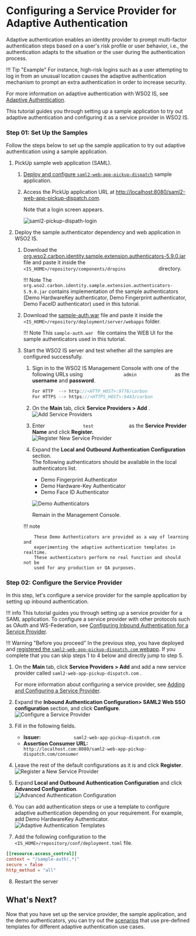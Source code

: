 # Configuring a Service Provider for Adaptive Authentication

Adaptive authentication enables an identity provider to prompt
multi-factor authentication steps based on a user's risk profile or user
behavior, i.e., the authentication adapts to the situation or the user during the authentication process.

!!! Tip "Example" 
    For instance, high-risk logins such as a user
    attempting to log in from an unusual location causes the adaptive
    authentication mechanism to prompt an extra authentication in order to
    increase security.

For more information on adaptive authentication with WSO2 IS, see
[Adaptive Authentication](../../learn/adaptive-authentication).

This tutorial guides you through setting up a sample application to try
out adaptive authentication and configuring it as a service provider in
WSO2 IS.


### Step 01: Set Up the Samples

Follow the steps below to set up the sample application to try out
adaptive authentication using a sample application.

1.  PickUp sample web application (SAML).
    1.  [Deploy and configure `saml2-web-app-pickup-dispatch`](../../learn/deploying-the-sample-app/#deploying-the-saml2-web-app-pickup-dispatch-webapp)
    sample application.

    2.  Access the PickUp application URL at
        <http://localhost:8080/saml2-web-app-pickup-dispatch.com>.

        Note that a login screen appears.
        
        ![saml2-pickup-dispath-login](../assets/img/tutorials/saml2-pickup-dispatch-login.png)

2.  Deploy the sample authenticator dependency and web application in
    WSO2 IS.

    1.  Download the [org.wso2.carbon.identity.sample.extension.authenticators-5.9.0.jar](../../assets/attachments/org.wso2.carbon.identity.sample.extension.authenticators-5.9.0.jar) file and paste it inside the
        `              <IS_HOME>/repository/components/dropins             ` directory.
        
        !!! Note 
            The 
            `org.wso2.carbon.identity.sample.extension.authenticators-5.9.0.jar`
            contains implementation of the sample authenticators (Demo
            HardwareKey authenticator, Demo Fingerprint authenticator, Demo
            FaceID authenticator) used in this tutorial.
            
    2.  Download the
        [sample-auth.war](https://github.com/wso2/samples-is/releases/download/v4.3.0/sample-auth.war)
        file and paste it inside the `
        <IS_HOME>/repository/deployment/server/webapps ` folder.  
        
        !!! Note 
            This `sample-auth.war ` file contains the WEB UI for
            the sample authenticators used in this tutorial.
            
    3.  Start the WSO2 IS server and test whether all the samples are
        configured successfully.

        1.  Sign in to the WSO2 IS Management Console with one of the
            following URLs using `                admin               `
            as the **username** and **password**.

            ``` java
            For HTTP  --> http://<HTTP_HOST>:9776/carbon
            For HTTPS --> https://<HTTPS_HOST>:9443/carbon
            ```

        2.  On the **Main** tab, click **Service Providers &gt; Add**
            .  
            ![Add Service Providers](../assets/img/tutorials/add-service-providers.png)
        3.  Enter `               test              ` as the **Service
            Provider Name** and click **Register.**  
            ![Register New Service Provider](../assets/img/tutorials/add-new-sp-1.png)
        4.  Expand the **Local and Outbound Authentication Configuration** section.  
            The following authenticators should be available in the
            local authenticators list.

            -   Demo Fingerprint Authenticator
            -   Demo Hardware-Key Authenticator
            -   Demo Face ID Authenticator

            ![Demo Authenticators](../assets/img/tutorials/demo-authenticators.png)

            Remain in the Management Console.

        !!! note
        
                These Demo Authenticators are provided as a way of learning and
                experimenting the adaptive authentication templates in realtime.
                These authenticators perform no real function and should not be
                used for any production or QA purposes.
        

### Step 02: Configure the Service Provider

In this step, let's configure a service provider for the sample
application by setting up inbound authentication.

!!! info
    This tutorial guides you through setting up a service provider for a
    SAML application. To configure a service provider with other protocols
    such as OAuth and WS-Federation, see [Configuring Inbound Authentication
    for a Service Provider](../../learn/configuring-inbound-authentication-for-a-service-provider).

!!! Warning "Before you proceed" 
    In the previous step, you have deployed and
    [registered the `saml2-web-app-pickup-dispatch.com` webapp](../../learn/deploying-the-sample-app/#configuring-the-service-provider_2).
    If you complete that you can skip steps 1 to 4 below and directly jump
    to step 5.
            
1.  On the **Main** tab, click **Service Providers &gt; Add** and add a
    new service provider called ` saml2-web-app-pickup-dispatch.com ` .

    For more information about configuring a service provider, see
    [Adding and Configuring a Service
    Provider](../../learn/adding-and-configuring-a-service-provider).

2.  Expand the **Inbound Authentication Configuration&gt; SAML2 Web SSO
    configuration** section, and click **Configure**.  
    ![Configure a Service Provider](../assets/img/tutorials/configure-saml-sso.png)
3.  Fill in the following fields.  
    -   **Issuer:**
        `             saml2-web-app-pickup-dispatch.com            `
    -   **Assertion Consumer URL:**
        `             http://localhost.com:8080/saml2-web-app-pickup-dispatch.com/consumer            `
4.  Leave the rest of the default configurations as it is and click
    **Register**.  
    ![Register a New Service Provider](../assets/img/tutorials/registering-a-service-provider.png)
5.  Expand **Local and Outbound Authentication Configuration** and click
    **Advanced Configuration**.  
    ![Advanced Authentication Configuration](../assets/img/tutorials/advanced-auth-config.png)
6.  You can add authentication steps or use a template to configure
    adaptive authentication depending on your requirement. For example,
    add Demo HardwareKey Authenticator.  
    ![Adaptive Authentication Templates](../assets/img/tutorials/adaptive-auth-templates.png)
7.  Add the following configuration to the `<IS_HOME>/repository/conf/deployment.toml` file. 

   ``` toml
   [[resource.access_control]]
   context = "/sample-auth(.*)"
   secure = false
   http_method = "all"
   ```    
8. Restart the server   

## What's Next?

Now that you have set up the service provider, the sample application,
and the demo authenticators, you can try out the [scenarios](../../learn/adaptive-authentication-scenarios)
that use pre-defined templates for different adaptive authentication use
cases.
